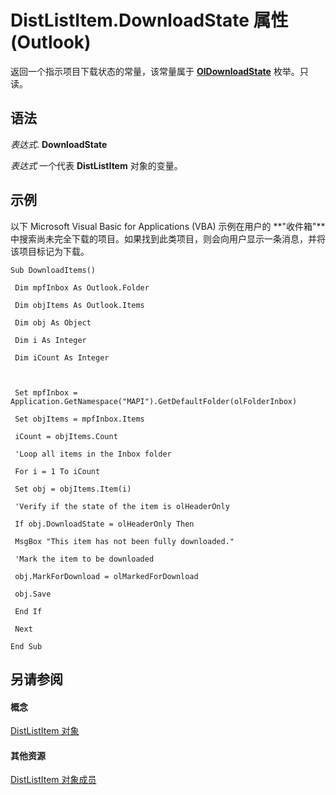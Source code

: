
# DistListItem.DownloadState 属性 (Outlook)

返回一个指示项目下载状态的常量，该常量属于  **[OlDownloadState](ff5e00db-ad06-ddf1-6e3a-536c0ae4ef34.md)** 枚举。只读。


## 语法

 _表达式_. **DownloadState**

 _表达式_ 一个代表 **DistListItem** 对象的变量。


## 示例

以下 Microsoft Visual Basic for Applications (VBA) 示例在用户的 **"收件箱"**中搜索尚未完全下载的项目。如果找到此类项目，则会向用户显示一条消息，并将该项目标记为下载。


```
Sub DownloadItems() 
 
 Dim mpfInbox As Outlook.Folder 
 
 Dim objItems As Outlook.Items 
 
 Dim obj As Object 
 
 Dim i As Integer 
 
 Dim iCount As Integer 
 
 
 
 Set mpfInbox = Application.GetNamespace("MAPI").GetDefaultFolder(olFolderInbox) 
 
 Set objItems = mpfInbox.Items 
 
 iCount = objItems.Count 
 
 'Loop all items in the Inbox folder 
 
 For i = 1 To iCount 
 
 Set obj = objItems.Item(i) 
 
 'Verify if the state of the item is olHeaderOnly 
 
 If obj.DownloadState = olHeaderOnly Then 
 
 MsgBox "This item has not been fully downloaded." 
 
 'Mark the item to be downloaded 
 
 obj.MarkForDownload = olMarkedForDownload 
 
 obj.Save 
 
 End If 
 
 Next 
 
End Sub
```


## 另请参阅


#### 概念


[DistListItem 对象](027c3986-abff-d9b1-ecc2-26d60805e952.md)
#### 其他资源


[DistListItem 对象成员](3ba4af84-ce84-61d9-1bc9-fab41bf6f125.md)